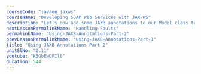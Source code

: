 ```yaml
---
courseCode: "javaee_jaxws"
courseName: "Developing SOAP Web Services with JAX-WS"
description: "Let's now add some JAXB annotations to our Model class to customize the resulting XML."
nextLessonPermalinkName: "Handling-Faults"
permalinkName: "Using-JAXB-Annotations-Part-2"
prevLessonPermalinkName: "Using-JAXB-Annotations-Part-1"
title: "Using JAXB Annotations Part 2"
unitSlNo: "2.11"
youtube: "k5GbEwDFIl8"
duration: 544
---
```

